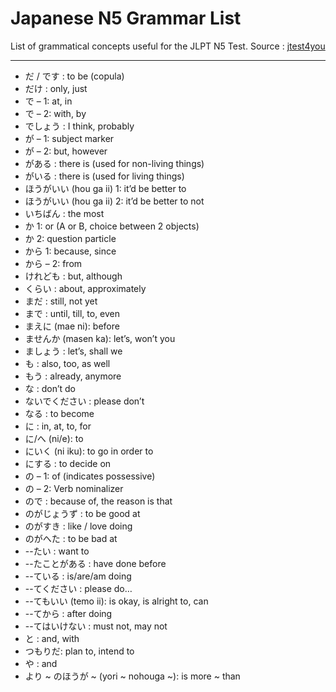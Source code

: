 # Japanese N5 Grammar List
List of grammatical concepts useful for the JLPT N5 Test.
Source : [jtest4you][jtest4you - N5 Grammar]

[jtest4you - N5 Grammar]: https://japanesetest4you.com/jlpt-n5-grammar-list/
***

* だ / です : to be (copula)
* だけ : only, just
* で – 1: at, in
* で – 2: with, by
* でしょう : I think, probably
* が – 1: subject marker
* が – 2: but, however
* がある : there is (used for non-living things)
* がいる : there is (used for living things)
* ほうがいい (hou ga ii) 1: it’d be better to
* ほうがいい (hou ga ii) 2: it’d be better to not
* いちばん : the most
* か  1: or (A or B, choice between 2 objects)
* か  2: question particle
* から  1: because, since
* から  – 2: from
* けれども : but, although
* くらい : about, approximately
* まだ : still, not yet
* まで : until, till, to, even
* まえに (mae ni): before
* ませんか (masen ka): let’s, won’t you
* ましょう : let’s, shall we
* も : also, too, as well
* もう : already, anymore
* な : don’t do
* ないでください : please don’t
* なる : to become
* に : in, at, to, for
* に/へ (ni/e): to
* にいく (ni iku): to go in order to
* にする : to decide on
* の  – 1: of (indicates possessive)
* の  – 2: Verb nominalizer
* ので : because of, the reason is that
* のがじょうず :  to be good at
* のがすき : like / love doing
* のがへた : to be bad at
* --たい : want to
* --たことがある : have done before
* --ている : is/are/am doing
* --てください : please do…
* --てもいい (temo ii): is okay, is alright to, can
* --てから : after doing
* --てはいけない : must not, may not
* と : and, with
* つもりだ: plan to, intend to
* や : and
* より ~ のほうが ~ (yori ~ nohouga ~): is more ~ than
